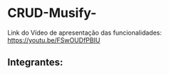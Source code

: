 # CRUD-Musify-
Link do Vídeo de apresentação das funcionalidades: https://youtu.be/FSwOUDfPBIU
## Integrantes:
